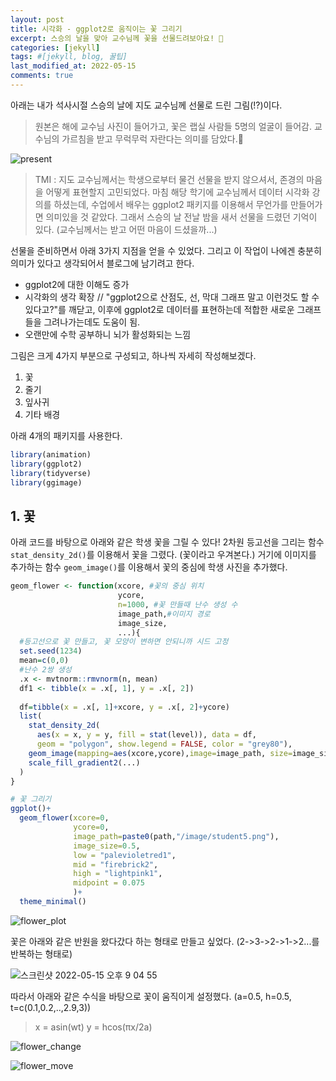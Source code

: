 ```yaml
---
layout: post
title: 시각화 - ggplot2로 움직이는 꽃 그리기 
excerpt: 스승의 날을 맞아 교수님께 꽃을 선물드려보아요! 🌺
categories: [jekyll]
tags: #[jekyll, blog, 꿀팁]
last_modified_at: 2022-05-15
comments: true
---
```

아래는 내가 석사시절 스승의 날에 지도 교수님께 선물로 드린 그림(!?)이다.

> 원본은 해에 교수님 사진이 들어가고, 꽃은 랩실 사람들 5명의 얼굴이 들어감. 교수님의 가르침을 받고 무럭무럭 자란다는 의미를 담았다.🌱

![present](https://user-images.githubusercontent.com/47768004/168471008-a88d2fa6-4517-4241-8a86-822505abd6e7.gif)

> TMI : 지도 교수님께서는 학생으로부터 물건 선물을 받지 않으셔서, 존경의 마음을 어떻게 표현할지 고민되었다. 마침 해당 학기에 교수님께서 데이터 시각화 강의를 하셨는데, 수업에서 배우는 ggplot2 패키지를 이용해서 무언가를 만들어가면 의미있을 것 같았다. 그래서 스승의 날 전날 밤을 새서 선물을 드렸던 기억이 있다. 
(교수님께서는 받고 어떤 마음이 드셨을까...)

선물을 준비하면서 아래 3가지 지점을 얻을 수 있었다. 그리고 이 작업이 나에겐 충분히 의미가 있다고 생각되어서 블로그에 남기려고 한다. 

- ggplot2에 대한 이해도 증가 
- 시각화의 생각 확장 // "ggplot2으로 산점도, 선, 막대 그래프 말고 이런것도 할 수 있다고?"를 깨닫고, 이후에 ggplot2로 데이터를 표현하는데 적합한 새로운 그래프들을 그려나가는데도 도움이 됨.
- 오랜만에 수학 공부하니 뇌가 활성화되는 느낌 

그림은 크게 4가지 부분으로 구성되고, 하나씩 자세히 작성해보겠다. 
1. 꽃 
2. 줄기 
3. 잎사귀
4. 기타 배경 

아래 4개의 패키지를 사용한다. 
``` R
library(animation)
library(ggplot2)
library(tidyverse)
library(ggimage)
```

## 1. 꽃 

아래 코드를 바탕으로 아래와 같은 학생 꽃을 그릴 수 있다! 
2차원 등고선을 그리는 함수 `stat_density_2d()`를 이용해서 꽃을 그렸다. (꽃이라고 우겨본다.) 거기에 이미지를 추가하는 함수 `geom_image()`를 이용해서 꽃의 중심에 학생 사진을 추가했다. 
```R
geom_flower <- function(xcore, #꽃의 중심 위치 
                        ycore,
                        n=1000, #꽃 만들때 난수 생성 수  
                        image_path,#이미지 경로 
                        image_size,
                        ...){
  #등고선으로 꽃 만들고, 꽃 모양이 변하면 안되니까 시드 고정 
  set.seed(1234) 
  mean=c(0,0)
  #난수 2쌍 생성
  .x <- mvtnorm::rmvnorm(n, mean) 
  df1 <- tibble(x = .x[, 1], y = .x[, 2])
  
  df=tibble(x = .x[, 1]+xcore, y = .x[, 2]+ycore)
  list(
    stat_density_2d(
      aes(x = x, y = y, fill = stat(level)), data = df, 
      geom = "polygon", show.legend = FALSE, color = "grey80"),
    geom_image(mapping=aes(xcore,ycore),image=image_path, size=image_size),
    scale_fill_gradient2(...)
  )
}

# 꽃 그리기 
ggplot()+
  geom_flower(xcore=0,
              ycore=0,
              image_path=paste0(path,"/image/student5.png"),
              image_size=0.5,
              low = "palevioletred1", 
              mid = "firebrick2", 
              high = "lightpink1",
              midpoint = 0.075
              )+
  theme_minimal()
```

![flower_plot](https://user-images.githubusercontent.com/47768004/168469861-a1311ff9-f6f3-40eb-af13-d5833e02dee0.png)

꽃은 아래와 같은 반원을 왔다갔다 하는 형태로 만들고 싶었다. (2->3->2->1->2...를 반복하는 형태로)

![스크린샷 2022-05-15 오후 9 04 55](https://user-images.githubusercontent.com/47768004/168471848-39fa43dc-88b0-4749-aac0-e54fd463abca.png)

따라서 아래와 같은 수식을 바탕으로 꽃이 움직이게 설정했다. (a=0.5, h=0.5, t=c(0.1,0.2,..,2.9,3))
> x = asin(wt)
> y = hcos(πx/2a)

![flower_change](https://user-images.githubusercontent.com/47768004/168471444-a08c6549-9cf5-4772-b6fd-d58de0083d3b.png)

![flower_move](https://user-images.githubusercontent.com/47768004/168472158-03ef49c0-9177-433e-8d4f-b328da2660c2.gif)


